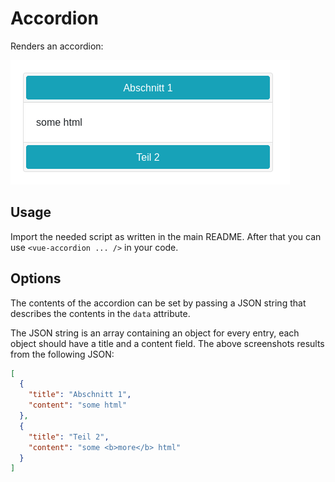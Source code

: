 # Accordion

Renders an accordion:


![Screenshot](../../img/accordion.png)

## Usage

Import the needed script as written in the main README. After that you can use `<vue-accordion ... />` in your code.

## Options

The contents of the accordion can be set by passing a JSON string that describes the contents in the `data` attribute.

The JSON string is an array containing an object for every entry, each object should have a title and a content field.
The above screenshots results from the following JSON:

```json
[
  {
    "title": "Abschnitt 1",
    "content": "some html"
  },
  {
    "title": "Teil 2",
    "content": "some <b>more</b> html"
  }
]
```
